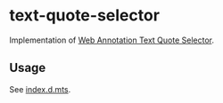 # text-quote-selector

Implementation of [Web Annotation Text Quote Selector](https://www.w3.org/TR/annotation-model/#text-quote-selector).

## Usage

See [index.d.mts](https://github.com/hata6502/text-quote-selector/blob/main/dist/index.d.mts).
